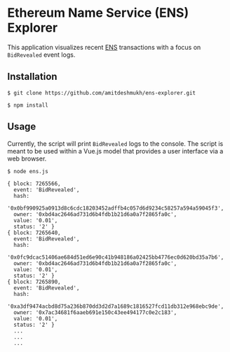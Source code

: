 # Ethereum Name Service (ENS) Explorer

This application visualizes recent [ENS](https://ens.domains/) transactions with a focus on `BidRevealed` event logs.

## Installation

```shell
$ git clone https://github.com/amitdeshmukh/ens-explorer.git
```

```shell
$ npm install
```

## Usage
Currently, the script will print `BidRevealed` logs to the console. The script is meant to be used within a Vue.js model that provides a user interface via a web browser.

```shell
$ node ens.js

{ block: 7265566,
  event: 'BidRevealed',
  hash:
   '0x0bf990925a0913d8c6cdc18203452adffb4c057d6d9234c58257a594a59045f3',
  owner: '0xbd4ac2646ad731d6b4fdb1b21d6a0a7f2865fa0c',
  value: '0.01',
  status: '2' }
{ block: 7265640,
  event: 'BidRevealed',
  hash:
   '0x0fc9dcac51406ae684d51ed6e90c41b948186a02425bb4776ec0d620bd35a7b6',
  owner: '0xbd4ac2646ad731d6b4fdb1b21d6a0a7f2865fa0c',
  value: '0.01',
  status: '2' }
{ block: 7265890,
  event: 'BidRevealed',
  hash:
   '0xa3df9474acbd8d75a236b870dd3d2d7a1689c1816527fcd11db312e968ebc9de',
  owner: '0x7ac34681f6aaeb691e150c43ee494177c0e2c183',
  value: '0.01',
  status: '2' }
  ...
  ...
  ...
```

